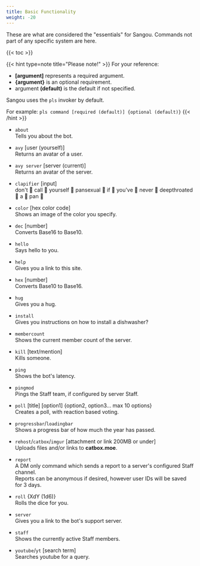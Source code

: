 ```yaml
---
title: Basic Functionality
weight: -20
---
```


These are what are considered the "essentials" for Sangou. Commands not part of any specific system are here.

<!--more-->

{{< toc >}}

{{< hint type=note title="Please note!" >}}
For your reference:
- **[argument]** represents a required argument.
- **{argument}** is an optional requirement.
- argument **(default)** is the default if not specified.

Sangou uses the `pls` invoker by default.

For example: `pls command [required (default)] {optional (default)}`
{{< /hint >}}

- `about`<br>
Tells you about the bot.

- `avy` [user (yourself)]<br>
Returns an avatar of a user.

- `avy server` [server (current)]<br>
Returns an avatar of the server.

- `clapifier` [input]<br>
don't 👏 call 👏 yourself 👏 pansexual 👏 if 👏 you've 👏 never 👏 deepthroated 👏 a 👏 pan 👏

- `color` [hex color code]<br>
Shows an image of the color you specify.

- `dec` [number]<br>
Converts Base16 to Base10.

- `hello`<br>
Says hello to you.

- `help`<br>
Gives you a link to this site.

- `hex` [number]<br>
Converts Base10 to Base16.

- `hug`<br>
Gives you a hug.

- `install`<br>
Gives you instructions on how to install a dishwasher?

- `membercount`<br>
Shows the current member count of the server.

- `kill` [text/mention]<br>
Kills someone.

- `ping`<br>
Shows the bot's latency.

- `pingmod`<br>
Pings the Staff team, if configured by server Staff.

- `poll` [title] [option1] {option2, option3... max 10 options}<br>
Creates a poll, with reaction based voting.

- `progressbar`/`loadingbar`<br>
Shows a progress bar of how much the year has passed.

- `rehost`/`catbox`/`imgur` [attachment or link 200MB or under]<br>
Uploads files and/or links to **catbox.moe**.

- `report`<br>
A DM only command which sends a report to a server's configured Staff channel.<br>
Reports can be anonymous if desired, however user IDs will be saved for 3 days.

- `roll` {XdY (1d6)}<br>
Rolls the dice for you.

- `server`<br>
Gives you a link to the bot's support server.

- `staff`<br>
Shows the currently active Staff members.

- `youtube`/`yt` [search term]<br>
Searches youtube for a query.